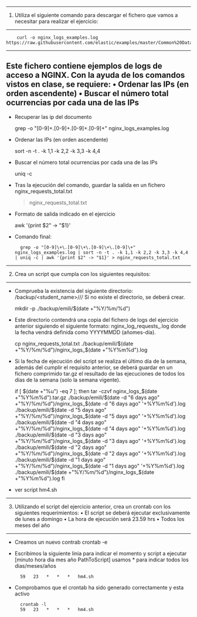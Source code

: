 ------------------------------------------------------------------------------------------
1. Utiliza el siguiente comando para descargar el fichero que vamos a necesitar para
realizar el ejercicio:
------------------------------------------------------------------------------------------
       
        curl -o nginx_logs_examples.log https://raw.githubusercontent.com/elastic/examples/master/Common%20Data%20Formats/nginx_logs/nginx_logs  

------------------------------------------------------------------------------------------
Este fichero contiene ejemplos de logs de acceso a NGINX. Con la ayuda de los comandos
vistos en clase, se requiere:
• Ordenar las IPs (en orden ascendente)
• Buscar el número total ocurrencias por cada una de las IPs
------------------------------------------------------------------------------------------

* Recuperar las ip del documento 
    
    grep -o "[0-9]\+\.[0-9]\+\.[0-9]\+\.[0-9]\+"  nginx_logs_examples.log 

* Ordenar las IPs (en orden ascendente)

    sort -n -t . -k 1,1 -k 2,2 -k 3,3 -k 4,4

* Buscar el número total ocurrencias por cada una de las IPs

    uniq -c

* Tras la ejecución del comando, guardar la salida en un fichero nginx_requests_total.txt

    > nginx_requests_total.txt

* Formato de salida indicado en el ejercicio

    awk '{print $2" -> "$1}'

* Comando final:

        grep -o "[0-9]\+\.[0-9]\+\.[0-9]\+\.[0-9]\+" nginx_logs_examples.log | sort -n -t . -k 1,1 -k 2,2 -k 3,3 -k 4,4 | uniq -c | awk '{print $2" -> "$1}' > nginx_requests_total.txt

------------------------------------------------------------------------------------------
2. Crea un script que cumpla con los siguientes requisitos:
------------------------------------------------------------------------------------------
* Comprueba la existencia del siguiente directorio:  /backup/<student_name>/<year>/<month>/<day>
Si no existe el directorio, se deberá crear.
    
    mkdir -p ./backup/emili/$(date +"%Y/%m/%d")

* Este directorio contendrá una copia del fichero de logs del ejercicio anterior siguiendo el siguiente formato: nginx_log_requests_<date>.log donde la fecha vendrá definida como YYYYMMDD (añomes-día).

    cp nginx_requests_total.txt ./backup/emili/$(date +"%Y/%m/%d")/nginx_logs_$(date +"%Y%m%d").log

* Si la fecha de ejecución del script se realiza el último día de la semana, además del
cumplir el requisito anterior, se deberá guardar en un fichero comprimido tar.gz el
resultado de las ejecuciones de todos los días de la semana (solo la semana vigente).

    if [ $(date +"%u") -eq 7 ];  
    then    
    tar -czvf nginx_logs_$(date +"%Y%m%d").tar.gz ./backup/emili/$(date -d "6 days ago" +"%Y/%m/%d")/nginx_logs_$(date -d "6 days ago" '+%Y%m%d').log ./backup/emili/$(date -d "5 days ago" +"%Y/%m/%d")/nginx_logs_$(date -d "5 days ago" '+%Y%m%d').log ./backup/emili/$(date -d "4 days ago" +"%Y/%m/%d")/nginx_logs_$(date -d "4 days ago" '+%Y%m%d').log ./backup/emili/$(date -d "3 days ago" +"%Y/%m/%d")/nginx_logs_$(date -d "3 days ago" '+%Y%m%d').log ./backup/emili/$(date -d "2 days ago" +"%Y/%m/%d")/nginx_logs_$(date -d "2 days ago" '+%Y%m%d').log ./backup/emili/$(date -d "1 days ago" +"%Y/%m/%d")/nginx_logs_$(date -d "1 days ago" '+%Y%m%d').log ./backup/emili/$(date +"%Y/%m/%d")/nginx_logs_$(date +"%Y%m%d").log
    fi

* ver script hm4.sh

------------------------------------------------------------------------------------------
3. Utilizando el script del ejercicio anterior, crea un crontab con los siguientes
requerimientos:
• El script se deberá ejecutar exclusivamente de lunes a domingo
• La hora de ejecución será 23.59 hrs
• Todos los meses del año
------------------------------------------------------------------------------------------

* Creamos un nuevo contrab
        crontab -e

* Escribimos la siguiente linia para indicar el momento y script a ejecutar 
[minuto hora dia mes año PathToScript] usamos * para indicar todos los dias/meses/años

        59   23   *   *   *   hm4.sh

* Comprobamos que el crontab ha sido generado correctamente y esta activo

        crontab -l
        59   23   *   *   *   hm4.sh

